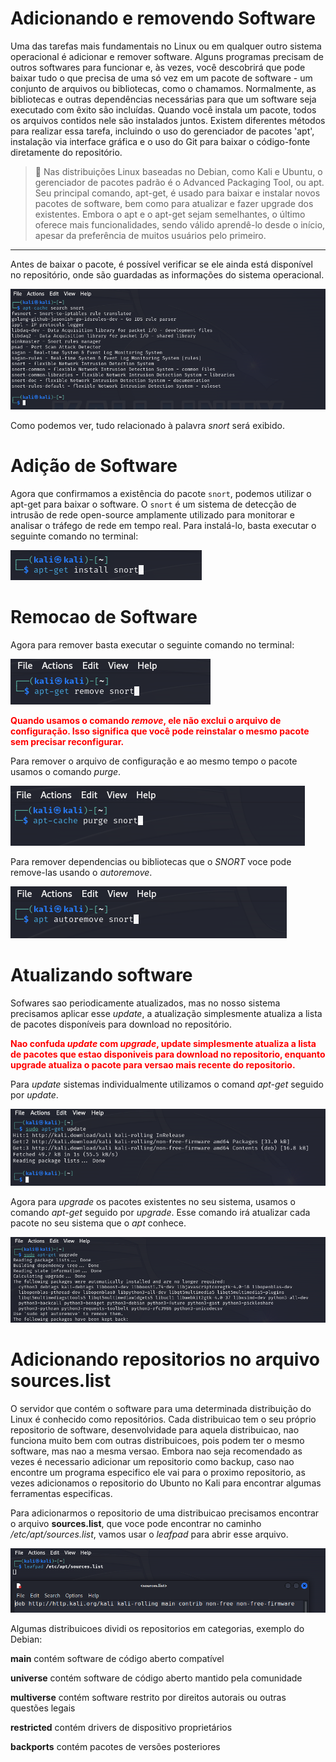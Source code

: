 # Adicionando e removendo Software

Uma das tarefas mais fundamentais no Linux ou em qualquer outro sistema operacional é adicionar e remover software. Alguns programas precisam de outros softwares para funcionar e, às vezes, você descobrirá que pode baixar tudo o que precisa de uma só vez em um pacote de software - um conjunto de arquivos ou bibliotecas, como o chamamos. Normalmente, as bibliotecas e outras dependências necessárias para que um software seja executado com êxito são incluídas. Quando você instala um pacote, todos os arquivos contidos nele são instalados juntos. Existem diferentes métodos para realizar essa tarefa, incluindo o uso do gerenciador de pacotes 'apt', instalação via interface gráfica e o uso do Git para baixar o código-fonte diretamente do repositório.

> **:memo:** Nas distribuições Linux baseadas no Debian, como Kali e Ubuntu, o gerenciador de pacotes padrão é o Advanced Packaging Tool, ou apt. Seu principal comando, apt-get, é usado para baixar e instalar novos pacotes de software, bem como para atualizar e fazer upgrade dos existentes. Embora o apt e o apt-get sejam semelhantes, o último oferece mais funcionalidades, sendo válido aprendê-lo desde o início, apesar da preferência de muitos usuários pelo primeiro.

---

Antes de baixar o pacote, é possível verificar se ele ainda está disponível no repositório, onde são guardadas as informações do sistema operacional.

![apt_search](images/apt-search.png)

Como podemos ver, tudo relacionado à palavra *snort* será exibido.

# Adição de Software

Agora que confirmamos a existência do pacote `snort`, podemos utilizar o apt-get para baixar o software. O `snort` é um sistema de detecção de intrusão de rede open-source amplamente utilizado para monitorar e analisar o tráfego de rede em tempo real. Para instalá-lo, basta executar o seguinte comando no terminal:

![apt_install](images/apt-get_install.png)

# Remocao de Software

Agora para remover basta executar o seguinte comando no terminal:

![apt_remove](images/apt-get_remove.png)

<font color="red">**Quando usamos o comando *remove*, ele não exclui o arquivo de configuração. Isso significa que você pode reinstalar o mesmo pacote sem precisar reconfigurar.**</font>

Para remover o arquivo de configuração e ao mesmo tempo o pacote usamos o comando *purge*.

![purge](images/purge.png)

Para remover dependencias ou bibliotecas que o *SNORT* voce pode remove-las usando o *autoremove*.

![autoremove](images/autoremove.png)

# Atualizando software
Sofwares sao periodicamente atualizados, mas no nosso sistema precisamos aplicar esse *update*, a atualização simplesmente atualiza a lista de pacotes disponíveis para download no repositório.

<font color="red">**Nao confuda *update* com *upgrade*, update simplesmente atualiza a lista de pacotes que estao disponiveis para download no repositorio, enquanto upgrade atualiza o pacote para versao mais recente do repositorio.**</font>

Para *update* sistemas individualmente utilizamos o comand *apt-get* seguido por *update*.

![update](images/update.png)

Agora para *upgrade* os pacotes existentes no seu sistema, usamos o comando *apt-get* seguido por *upgrade*. Esse comando irá atualizar cada pacote no seu sistema que o *apt* conhece.

![update](images/upgrade.png)

# Adicionando repositorios no arquivo sources.list
O servidor que contém o software para uma determinada distribuição do Linux é conhecido como repositórios. Cada distribuicao tem o seu próprio repositorio de software, desenvolvidade para aquela distribuicao, nao funciona muito bem com outras distribuicoes, pois podem ter o mesmo software, mas nao a mesma versao. Embora nao seja recomendado as vezes é necessario adicionar um repositorio como backup, caso nao encontre um programa especifico ele vai para o proximo repositorio, as vezes adicionamos o repositorio do Ubunto no Kali para encontrar algumas ferramentas especificas.

Para adicionarmos o repositorio de uma distribuicao precisamos encontrar o arquivo **sources.list**, que voce pode encontrar no caminho */etc/apt/sources.list*, vamos usar o *leafpad* para abrir esse arquivo.

![repository](images/repository.png)

Algumas distribuicoes dividi os repositorios em categorias, exemplo do Debian:

**main** contém software de código aberto compatível

**universe** contém software de código aberto mantido pela comunidade

**multiverse** contém software restrito por direitos autorais ou outras questões legais

**restricted** contém drivers de dispositivo proprietários

**backports** contém pacotes de versões posteriores








